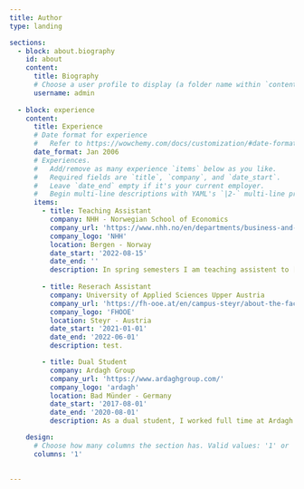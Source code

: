 ```yaml
---
title: Author
type: landing

sections:
  - block: about.biography
    id: about
    content:
      title: Biography
      # Choose a user profile to display (a folder name within `content/authors/`)
      username: admin
  
  - block: experience
    content:
      title: Experience
      # Date format for experience
      #   Refer to https://wowchemy.com/docs/customization/#date-format
      date_format: Jan 2006
      # Experiences.
      #   Add/remove as many experience `items` below as you like.
      #   Required fields are `title`, `company`, and `date_start`.
      #   Leave `date_end` empty if it's your current employer.
      #   Begin multi-line descriptions with YAML's `|2-` multi-line prefix.
      items:
        - title: Teaching Assistant
          company: NHH - Norwegian School of Economics
          company_url: 'https://www.nhh.no/en/departments/business-and-management-science/'
          company_logo: 'NHH'
          location: Bergen - Norway
          date_start: '2022-08-15'
          date_end: ''
          description: In spring semesters I am teaching assistent to [Mario Guajardos](https://www.nhh.no/en/employees/faculty/mario-guajardo/) course on [Supply Chain Management](https://www.nhh.no/en/courses/supply-chain-management/) (Master Level). In fall semesters I am teaching assistent to [Giacomo Beninis](https://www.nhh.no/en/employees/faculty/giacomo-benini/) course on [Pricing Analytics and Revenue Management](https://www.nhh.no/en/courses/pricing-analytics-and-revenue-management/) (Master level).
      
        - title: Reserach Assistant
          company: University of Applied Sciences Upper Austria
          company_url: 'https://fh-ooe.at/en/campus-steyr/about-the-faculty'
          company_logo: 'FHOOE'
          location: Steyr - Austria
          date_start: '2021-01-01'
          date_end: '2022-06-01'
          description: test.

        - title: Dual Student
          company: Ardagh Group
          company_url: 'https://www.ardaghgroup.com/'
          company_logo: 'ardagh'
          location: Bad Münder - Germany
          date_start: '2017-08-01'
          date_end: '2020-08-01'
          description: As a dual student, I worked full time at Ardagh Glass in Bad Münder for three months and then studied at University of applied Science Weserbergland for the next three months, repeating this cycle over a period of three years. At Ardagh, I gained hands-on experience in all aspects of the hollow glass production process and contributed to process improvement using Six Sigma methodologies.

    design:
      # Choose how many columns the section has. Valid values: '1' or '2'.
      columns: '1'

    
---
```



